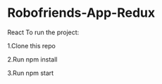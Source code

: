 # Robofriends-App-Redux

React To run the project:

1.Clone this repo

2.Run npm install

3.Run npm start
